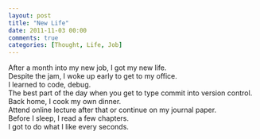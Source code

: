 ```yaml
---
layout: post
title: "New Life"
date: 2011-11-03 00:00
comments: true
categories: [Thought, Life, Job]
---
```

After a month into my new job, I got my new life.  
Despite the jam, I woke up early to get to my office.  
I learned to code, debug.  
The best part of the day when you get to type commit into version control.  
Back home, I cook my own dinner.  
Attend online lecture after that or continue on my journal paper.  
Before I sleep, I read a few chapters.  
I got to do what I like every seconds. 